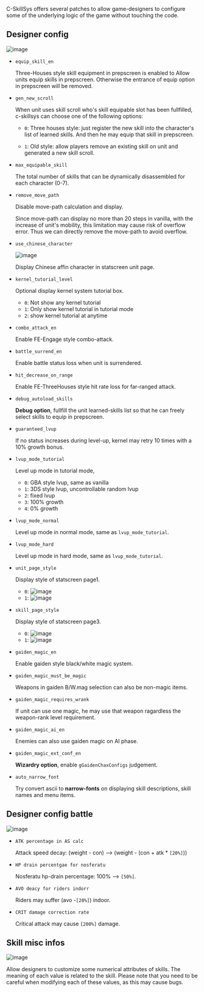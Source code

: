C-SkillSys offers several patches to allow game-designers to configure some of the underlying logic of the game without touching the code.

## Designer config

![image](./gfx/SystemConfig1.png)

- `equip_skill_en`

	Three-Houses style skill equipment in prepscreen is enabled to Allow units equip skills in prepscreen. Otherwise the entrance of equip option in prepscreen will be removed.

- `gen_new_scroll`

	When unit uses skill scroll who's skill equipable slot has been fullfilled, c-skillsys can choose one of the following options:

	- `0`: Three houses style: just register the new skill into the character's list of learned skills. And then he may equip that skill in prepscreen.

	- `1`: Old style: allow players remove an existing skill on unit and generated a new skill scroll.

- `max_equipable_skill`

	The total number of skills that can be dynamically disassembled for each character (0-7).

- `remove_move_path`

	Disable move-path calculation and display.

	Since move-path can display no more than 20 steps in vanilla, with the increase of unit's mobility, this limitation may cause risk of overflow error. Thus we can directly remove the move-path to avoid overflow.

- `use_chinese_character`

	![image](./gfx/SystemConfig1_ChChar.png)

	Display Chinese affin character in statscreen unit page.

- `kernel_tutorial_level`

	Optional display kernel system tutorial box.

	- `0`: Not show any kernel tutorial
	- `1`: Only show kernel tutorial in tutorial mode
	- `2`: show kernel tutorial at anytime

- `combo_attack_en`

	Enable FE-Engage style combo-attack.

- `battle_surrend_en`

	Enable battle status loss when unit is surrendered.

- `hit_decrease_on_range`

	Enable FE-ThreeHouses style hit rate loss for far-ranged attack.

- `debug_autoload_skills`

	**Debug option**, fullfill the unit learned-skills list so that he can freely select skills to equip in prepscreen.

- `guaranteed_lvup`

	If no status increases during level-up, kernel may retry 10 times with a 10% growth bonus.

- `lvup_mode_tutorial`

	Level up mode in tutorial mode,

	- `0`: GBA style lvup, same as vanilla
	- `1`: 3DS style lvup, uncontrollable random lvup
	- `2`: fixed lvup
	- `3`: 100% growth
	- `4`: 0% growth

- `lvup_mode_normal`

	Level up mode in normal mode, same as `lvup_mode_tutorial`.

- `lvup_mode_hard`

	Level up mode in hard mode, same as `lvup_mode_tutorial`.

- `unit_page_style`

	Display style of statscreen page1.

	- `0`: ![image](./gfx/SystemConfig1_UnitPage1.png)
	- `1`: ![image](./gfx/SystemConfig1_UnitPage2.png)

- `skill_page_style`

	Display style of statscreen page3.

	- `0`: ![image](./gfx/SystemConfig1_SkillPage1.png)
	- `1`: ![image](./gfx/SystemConfig1_SkillPage2.png)

- `gaiden_magic_en`

	Enable gaiden style black/white magic system.

- `gaiden_magic_must_be_magic`

	Weapons in gaiden B/W.mag selection can also be non-magic items.

- `gaiden_magic_requires_wrank`

	If unit can use one magic, he may use that weapon ragardless the weapon-rank level requirement.

- `gaiden_magic_ai_en`

	Enemies can also use gaiden magic on AI phase.

- `gaiden_magic_ext_conf_en`

	**Wizardry option**, enable `gGaidenChaxConfigs` judgement.

- `auto_narrow_font`

	Try convert ascii to **narrow-fonts** on displaying skill descriptions, skill names and menu items.

## Designer config battle

![image](./gfx/SystemConfig2.png)

- `ATK percentage in AS calc`

	Attack speed decay: (weight - con) --> (weight - (con + atk * `[20%]`))

- `HP drain percentgae for nosferatu`

	Nosferatu hp-drain percentage: 100% --> `[50%]`.

- `AVO deacy for riders indorr`

	Riders may suffer (avo -`[20%]`) indoor.

- `CRIT damage correction rate`

	Critical attack may cause `[200%]` damage.

## Skill misc infos

![image](./gfx/SystemConfig3.png)

Allow designers to customize some numerical attributes of skills. The meaning of each value is related to the skill. Please note that you need to be careful when modifying each of these values, as this may cause bugs.
